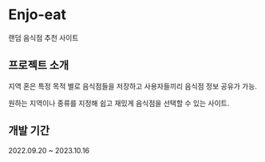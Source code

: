 # Enjo-eat
랜덤 음식점 추천 사이트

## 프로젝트 소개
지역 혼은 특정 목적 별로 음식점들을 저장하고 사용자들끼리 음식점 정보 공유가 가능.

원하는 지역이나 종류를 지정해 쉽고 재밌게 음식점을 선택할 수 있는 사이트.

## 개발 기간
2022.09.20 ~ 2023.10.16



